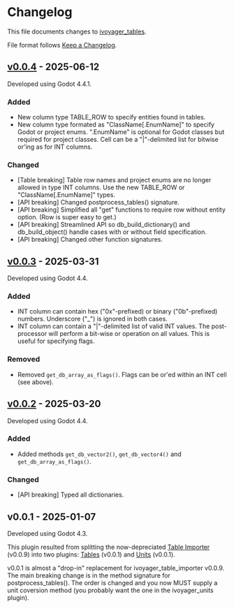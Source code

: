 # Changelog

This file documents changes to [ivoyager_tables](https://github.com/ivoyager/ivoyager_tables).

File format follows [Keep a Changelog](https://keepachangelog.com/en/1.0.0/).

## [v0.0.4] - 2025-06-12

Developed using Godot 4.4.1.

### Added

* New column type TABLE_ROW to specify entities found in tables.
* New column type formated as "ClassName[.EnumName]" to specify Godot or project enums. ".EnumName" is optional for Godot classes but required for project classes. Cell can be a "|"-delimited list for bitwise or'ing as for INT columns.

### Changed

* [Table breaking] Table row names and project enums are no longer allowed in type INT columns. Use the new TABLE_ROW or "ClassName[.EnumName]" types.
* [API breaking] Changed postprocess_tables() signature.
* [API breaking] Simplified all "get" functions to require row without entity option. (Row is super easy to get.)
* [API breaking] Streamlined API so db_build_dictionary() and db_build_object() handle cases with or without field specification.
* [API breaking] Changed other function signatures.

## [v0.0.3] - 2025-03-31

Developed using Godot 4.4.

### Added

* INT column can contain hex ("0x"-prefixed) or binary ("0b"-prefixed) numbers. Underscore ("_") is ignored in both cases.
* INT column can contain a "|"-delimited list of valid INT values. The post-processor will perform a bit-wise or operation on all values. This is useful for specifying flags.

### Removed

* Removed `get_db_array_as_flags()`. Flags can be or'ed within an INT cell (see above). 

## [v0.0.2] - 2025-03-20

Developed using Godot 4.4.

### Added

* Added methods `get_db_vector2()`, `get_db_vector4()` and `get_db_array_as_flags()`.

### Changed

* [API breaking] Typed all dictionaries.

## v0.0.1 - 2025-01-07

Developed using Godot 4.3.

This plugin resulted from splitting the now-depreciated [Table Importer](https://github.com/ivoyager/ivoyager_table_importer) (v0.0.9) into two plugins: [Tables](https://github.com/ivoyager/ivoyager_tables) (v0.0.1) and [Units](https://github.com/ivoyager/ivoyager_units) (v0.0.1).

v0.0.1 is almost a "drop-in" replacement for ivoyager_table_importer v0.0.9. The main breaking change is in the method signature for postprocess_tables(). The order is changed and you now MUST supply a unit coversion method (you probably want the one in the ivoyager_units plugin).

[v0.0.4]: https://github.com/ivoyager/ivoyager_tables/compare/v0.0.3...v0.0.4
[v0.0.3]: https://github.com/ivoyager/ivoyager_tables/compare/v0.0.2...v0.0.3
[v0.0.2]: https://github.com/ivoyager/ivoyager_tables/compare/v0.0.1...v0.0.2
